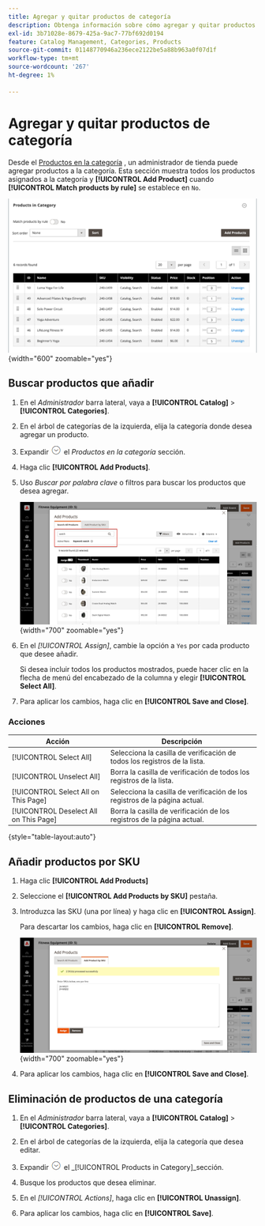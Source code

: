 ```yaml
---
title: Agregar y quitar productos de categoría
description: Obtenga información sobre cómo agregar y quitar productos de una categoría.
exl-id: 3b71028e-8679-425a-9ac7-77bf692d0194
feature: Catalog Management, Categories, Products
source-git-commit: 01148770946a236ece2122be5a88b963a0f07d1f
workflow-type: tm+mt
source-wordcount: '267'
ht-degree: 1%

---
```


# Agregar y quitar productos de categoría

Desde el [Productos en la categoría](categories-product-assignments.md) , un administrador de tienda puede agregar productos a la categoría. Esta sección muestra todos los productos asignados a la categoría y **[!UICONTROL Add Product]** cuando **[!UICONTROL Match products by rule]** se establece en `No`.

![Productos en la sección Categoría](./assets/category-products-in-category.png){width="600" zoomable="yes"}

## Buscar productos que añadir

1. En el _Administrador_ barra lateral, vaya a **[!UICONTROL Catalog]** > **[!UICONTROL Categories]**.

1. En el árbol de categorías de la izquierda, elija la categoría donde desea agregar un producto.

1. Expandir ![Selector de expansión](../assets/icon-display-expand.png) el _Productos en la categoría_ sección.

1. Haga clic **[!UICONTROL Add Products]**.

1. Uso _Buscar por palabra clave_ o filtros para buscar los productos que desea agregar.

   ![Pestaña Buscar todos los productos](./assets/search-all-product.png){width="700" zoomable="yes"}

1. En el _[!UICONTROL Assign]_, cambie la opción a `Yes` por cada producto que desee añadir.

   Si desea incluir todos los productos mostrados, puede hacer clic en la flecha de menú del encabezado de la columna y elegir **[!UICONTROL Select All]**.

1. Para aplicar los cambios, haga clic en **[!UICONTROL Save and Close]**.

### Acciones

| Acción | Descripción |
|--- |--- |
| [!UICONTROL Select All] | Selecciona la casilla de verificación de todos los registros de la lista. |
| [!UICONTROL Unselect All] | Borra la casilla de verificación de todos los registros de la lista. |
| [!UICONTROL Select All on This Page] | Selecciona la casilla de verificación de los registros de la página actual. |
| [!UICONTROL Deselect All on This Page] | Borra la casilla de verificación de los registros de la página actual. |

{style="table-layout:auto"}

## Añadir productos por SKU

1. Haga clic **[!UICONTROL Add Products]**

1. Seleccione el **[!UICONTROL Add Products by SKU]** pestaña.

1. Introduzca las SKU (una por línea) y haga clic en **[!UICONTROL Assign]**.

   Para descartar los cambios, haga clic en **[!UICONTROL Remove]**.

   ![Pestaña Añadir productos por SKU](./assets/add-product-by-sku.png){width="700" zoomable="yes"}

1. Para aplicar los cambios, haga clic en **[!UICONTROL Save and Close]**.

## Eliminación de productos de una categoría

1. En el _Administrador_ barra lateral, vaya a **[!UICONTROL Catalog]** > **[!UICONTROL Categories]**.

1. En el árbol de categorías de la izquierda, elija la categoría que desea editar.

1. Expandir ![Selector de expansión](../assets/icon-display-expand.png) el _[!UICONTROL Products in Category]_sección.

1. Busque los productos que desea eliminar.

1. En el _[!UICONTROL Actions]_, haga clic en **[!UICONTROL Unassign]**.

1. Para aplicar los cambios, haga clic en **[!UICONTROL Save]**.
